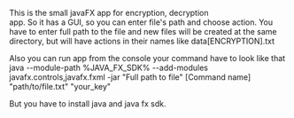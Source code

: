 This is the small javaFX app for encryption, decryption  
app. So it has a GUI, so you can enter file's path and choose action.
You have to enter full path to the file and new files will be created
at the same directory, but will have actions in their names like data[ENCRYPTION].txt

Also you can  run app from the console your command have to look like that
java --module-path %JAVA_FX_SDK% --add-modules javafx.controls,javafx.fxml -jar "Full path to file" [Command name] "path/to/file.txt" "your_key"

But you have to install java and java fx sdk.
